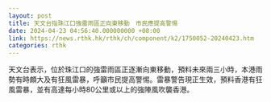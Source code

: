 ```yaml
---
layout: post
title: 天文台指珠江口強雷雨區正向東移動　市民應提高警惕
date: 2024-04-23 04:56:40.000000000 +08:00
link: https://news.rthk.hk/rthk/ch/component/k2/1750052-20240423.htm
categories: rthk
---
```


天文台表示，位於珠江口的強雷雨區正逐漸向東移動，預料未來兩三小時，本港雨勢有時頗大及有狂風雷暴，呼籲市民提高警惕。雷暴警告現正生效，預料香港有狂風雷暴，並有高達每小時80公里或以上的強陣風吹襲香港。
